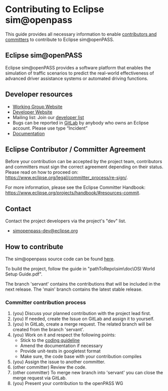 # Contributing to Eclipse sim@openpass

This guide provides all necessary information to enable [contributors and committers](https://www.eclipse.org/projects/dev_process/#2_3_1_Contributors_and_Committers) to contribute to Eclipse sim@openPASS. 

## Eclipse sim@openPASS  
Eclipse sim@openPASS provides a software platform that enables the simulation of traffic scenarios to predict the real-world effectiveness of advanced driver assistance systems or automated driving functions. 

## Developer resources

  * [Working Group Website](https://openpass.eclipse.org/)
  * [Developer Website](https://projects.eclipse.org/projects/automotive.simopenpass)
  * Mailing list: Join our [developer list](https://accounts.eclipse.org/mailing-list/simopenpass-dev)
  * Bugs can be reported in [GitLab](https://gitlab.eclipse.org/eclipse/simopenpass/simopenpass/-/issues) by anybody who owns an Eclipse account. Please use type “Incident”
  * [Documentation](https://openpass.eclipse.org/resources/#documentation)

## Eclipse Contributor / Committer Agreement

Before your contribution can be accepted by the project team, contributors and committers must sign the correct agreement depending on their status. Please read on how to proceed on: https://www.eclipse.org/legal/committer_process/re-sign/.

For more information, please see the Eclipse Committer Handbook: https://www.eclipse.org/projects/handbook/#resources-commit.

## Contact

Contact the project developers via the project's "dev" list.

* simopenpass-dev@eclipse.org

## How to contribute

The sim@openpass source code can be found [here](https://gitlab.eclipse.org/eclipse/simopenpass/simopenpass).

To build the project, follow the guide in "pathToRepo\sim\doc\OSI World Setup Guide.pdf".

The branch 'servant' contains the contributions that will be included in the next release. The 'main' branch contains the latest stable release.

### Committer contribution process

1.  (you) Discuss your planned contribution with the project lead first.
2.  (you) If needed, create the Issue on GitLab and assign it to yourself.
3.  (you) In GitLab, create a merge request. The related branch will be created from the branch 'servant'.
4.  (you) Work on it and respect the following points:
    - Stick to the [coding guideline](https://wiki.eclipse.org/images/3/3f/OpenPASS_Conventions.pdf)
    - Amend the documentation if necessary
    - Provide unit-tests in googletest format
    - Make sure, the code base with your contribution compiles
5.	(you) Assign the issue to another committer.
6.	(other committer) Review the code.
7.	(other committer) To merge new branch into 'servant' you can close the merge request via GitLab.
8.	(you) Present your contribution to the openPASS WG
